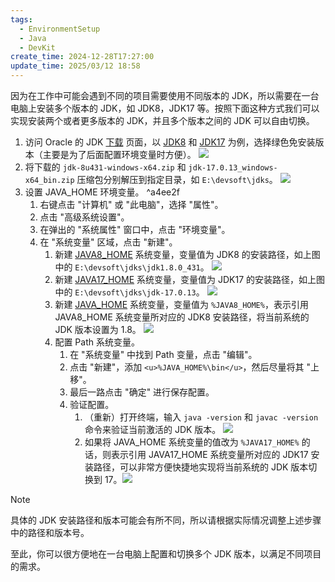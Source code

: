 ```yaml
---
tags:
  - EnvironmentSetup
  - Java
  - DevKit
create_time: 2024-12-28T17:27:00
update_time: 2025/03/12 18:58
---
```


因为在工作中可能会遇到不同的项目需要使用不同版本的 JDK，所以需要在一台电脑上安装多个版本的 JDK，如 JDK8，JDK17 等。按照下面这种方式我们可以实现安装两个或者更多版本的 JDK，并且多个版本之间的 JDK 可以自由切换。

1. 访问 Oracle 的 JDK [下载](https://www.oracle.com/cn/java/technologies/downloads/) 页面，以 [JDK8](https://www.oracle.com/java/technologies/downloads/#java8-windows) 和 [JDK17](https://www.oracle.com/java/technologies/downloads/#java17-windows) 为例，选择绿色免安装版本（主要是为了后面配置环境变量时方便）。
    ![](https://img.xiaorang.fun/202502251750522.png)
2. 将下载的 `jdk-8u431-windows-x64.zip` 和 `jdk-17.0.13_windows-x64_bin.zip` 压缩包分别解压到指定目录，如 `E:\devsoft\jdks`。
   ![](https://img.xiaorang.fun/202502251750523.png)
3. 设置 JAVA_HOME 环境变量。 ^a4ee2f
   1. 右键点击 "计算机" 或 "此电脑"，选择 "属性"。
   2. 点击 "高级系统设置"。
   3. 在弹出的 "系统属性" 窗口中，点击 "环境变量"。
   4. 在 "系统变量" 区域，点击 "新建"。
       1. 新建 <u>JAVA8_HOME</u> 系统变量，变量值为 JDK8 的安装路径，如上图中的 `E:\devsoft\jdks\jdk1.8.0_431`。
          ![](https://img.xiaorang.fun/202502251750524.png)
       2. 新建 <u>JAVA17_HOME</u> 系统变量，变量值为 JDK17 的安装路径，如上图中的 `E:\devsoft\jdks\jdk-17.0.13`。
          ![](https://img.xiaorang.fun/202502251750525.png)
       3. 新建 <u>JAVA_HOME</u> 系统变量，变量值为 `%JAVA8_HOME%`，表示引用 JAVA8_HOME 系统变量所对应的 JDK8 安装路径，将当前系统的 JDK 版本设置为 1.8。
          ![](https://img.xiaorang.fun/202502251750526.png)
       4. 配置 Path 系统变量。
          1. 在 "系统变量" 中找到 Path 变量，点击 "编辑"。
          2. 点击 "新建"，添加 `<u>%JAVA_HOME%\bin</u>`，然后尽量将其 "上移"。
          3. 最后一路点击 "确定" 进行保存配置。
          4. 验证配置。
             1. （重新）打开终端，输入 `java -version` 和 `javac -version` 命令来验证当前激活的 JDK 版本。
                ![](https://img.xiaorang.fun/202502251750527.png)
             2. 如果将 JAVA_HOME 系统变量的值改为 `%JAVA17_HOME%` 的话，则表示引用 JAVA17_HOME 系统变量所对应的 JDK17 安装路径，可以非常方便快捷地实现将当前系统的 JDK 版本切换到 17。![](undefined)

> [!note]
> 具体的 JDK 安装路径和版本可能会有所不同，所以请根据实际情况调整上述步骤中的路径和版本号。

至此，你可以很方便地在一台电脑上配置和切换多个 JDK 版本，以满足不同项目的需求。
